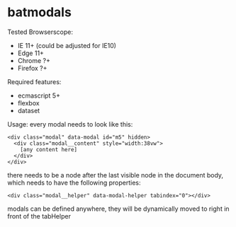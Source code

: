 # batmodals

Tested Browserscope:

- IE 11+ (could be adjusted for IE10)
- Edge 11+
- Chrome ?+
- Firefox ?+

Required features:
- ecmascript 5+
- flexbox
- dataset


Usage:
every modal needs to look like this:
```
<div class="modal" data-modal id="m5" hidden>
  <div class="modal__content" style="width:38vw">
    [any content here]
  </div>
</div>
```
there needs to be a node  after the last visible node in the document body, which needs to have the following properties:
```
<div class="modal__helper" data-modal-helper tabindex="0"></div>
```
modals can be defined anywhere, they will be dynamically moved to right in front of the tabHelper
